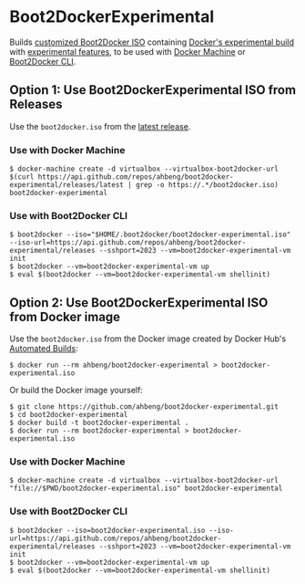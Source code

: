 # Boot2DockerExperimental

Builds [customized Boot2Docker ISO](https://github.com/boot2docker/boot2docker/blob/master/doc/BUILD.md) containing [Docker's experimental build](https://blog.docker.com/2015/06/experimental-binary/) with [experimental features](https://github.com/docker/docker/tree/master/experimental), to be used with [Docker Machine](https://docs.docker.com/machine/) or [Boot2Docker CLI](https://github.com/boot2docker/boot2docker-cli).

## Option 1: Use Boot2DockerExperimental ISO from Releases

Use the `boot2docker.iso` from the [latest release](https://github.com/ahbeng/boot2docker-experimental/releases/latest).

### Use with Docker Machine

    $ docker-machine create -d virtualbox --virtualbox-boot2docker-url $(curl https://api.github.com/repos/ahbeng/boot2docker-experimental/releases/latest | grep -o https://.*/boot2docker.iso) boot2docker-experimental

### Use with Boot2Docker CLI

    $ boot2docker --iso="$HOME/.boot2docker/boot2docker-experimental.iso" --iso-url=https://api.github.com/repos/ahbeng/boot2docker-experimental/releases --sshport=2023 --vm=boot2docker-experimental-vm init
    $ boot2docker --vm=boot2docker-experimental-vm up
    $ eval $(boot2docker --vm=boot2docker-experimental-vm shellinit)

## Option 2: Use Boot2DockerExperimental ISO from Docker image

Use the `boot2docker.iso` from the Docker image created by Docker Hub's [Automated Builds](https://docs.docker.com/docker-hub/builds/):

    $ docker run --rm ahbeng/boot2docker-experimental > boot2docker-experimental.iso

Or build the Docker image yourself:

    $ git clone https://github.com/ahbeng/boot2docker-experimental.git
    $ cd boot2docker-experimental
    $ docker build -t boot2docker-experimental .
    $ docker run --rm boot2docker-experimental > boot2docker-experimental.iso

### Use with Docker Machine

    $ docker-machine create -d virtualbox --virtualbox-boot2docker-url "file://$PWD/boot2docker-experimental.iso" boot2docker-experimental

### Use with Boot2Docker CLI

    $ boot2docker --iso=boot2docker-experimental.iso --iso-url=https://api.github.com/repos/ahbeng/boot2docker-experimental/releases --sshport=2023 --vm=boot2docker-experimental-vm init
    $ boot2docker --vm=boot2docker-experimental-vm up
    $ eval $(boot2docker --vm=boot2docker-experimental-vm shellinit)
